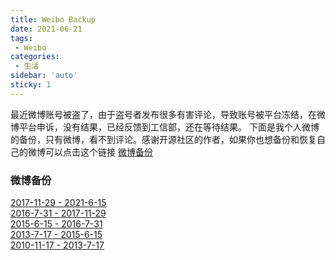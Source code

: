 ```yaml
---
title: Weibo Backup
date: 2021-06-21
tags:
 - Weibo
categories: 
 - 生活
sidebar: 'auto'
sticky: 1
---
```




最近微博账号被盗了，由于盗号者发布很多有害评论，导致账号被平台冻结，在微博平台申诉，没有结果，已经反馈到工信部，还在等待结果。
下面是我个人微博的备份，只有微博，看不到评论。感谢开源社区的作者，如果你也想备份和恢复自己的微博可以点击这个链接
[微博备份](https://blog.liuguofeng.com/p/5670)
<!-- more -->
<!-- ![weibo](/mountain.png) -->

### 微博备份
[2017-11-29 - 2021-6-15](http://47.95.20.230:4002/花狗1/花狗是我呗.html "花狗是我1")  
[2016-7-31 - 2017-11-29](http://47.95.20.230:4002/花狗2/花狗是我呗2.html "花狗是我2")  
[2015-6-15 - 2016-7-31](http://47.95.20.230:4002/花狗3/花狗是我呗3.html "花狗是我3")  
[2013-7-17 - 2015-6-15](http://47.95.20.230:4002/花狗4/花狗是我呗4.html "花狗是我4")  
[2010-11-17 - 2013-7-17](http://47.95.20.230:4002/花狗5/花狗是我呗5.html "花狗是我5")  



